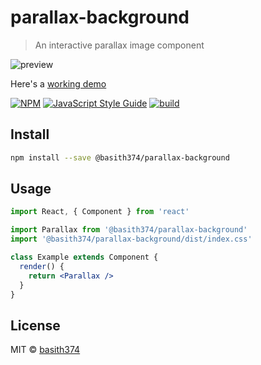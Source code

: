 # parallax-background

> An interactive parallax image component

![preview](http://assets.basithkunimal.com/parallax-background.gif)

Here's a [working demo](http://parallax-background.basithkunimal.com)

[![NPM](https://img.shields.io/npm/v/@basith374/parallax-background.svg)](https://www.npmjs.com/package/parallax-background) [![JavaScript Style Guide](https://img.shields.io/badge/code_style-standard-brightgreen.svg)](https://standardjs.com) [![build](https://github.com/basith374/parallax-background/actions/workflows/main.yml/badge.svg)](https://github.com/basith374/parallax-background/actions/workflows/main.yml)

## Install

```bash
npm install --save @basith374/parallax-background
```

## Usage

```jsx
import React, { Component } from 'react'

import Parallax from '@basith374/parallax-background'
import '@basith374/parallax-background/dist/index.css'

class Example extends Component {
  render() {
    return <Parallax />
  }
}
```

## License

MIT © [basith374](https://github.com/basith374)
